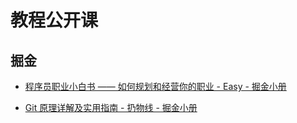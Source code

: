 # 教程公开课

## 掘金

* [程序员职业小白书 —— 如何规划和经营你的职业 - Easy - 掘金小册](https://juejin.im/book/59e17a7ff265da430629cc4e)

* [Git 原理详解及实用指南 - 扔物线 - 掘金小册](https://juejin.im/book/5a124b29f265da431d3c472e/section/5a1e606ef265da431440757e)



